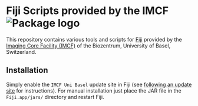 # Fiji Scripts provided by the IMCF ![Package logo][img_logo]

This repository contains various tools and scripts for [Fiji][fiji] provided by the
[Imaging Core Facility (IMCF)][imcf] of the Biozentrum, University of Basel,
Switzerland.

## Installation

Simply enable the `IMCF Uni Basel` update site in Fiji (see [following an update
site][imagej_update_site] for instructions). For manual installation just place
the JAR file in the `Fiji.app/jars/` directory and restart Fiji.

[fiji]: https://fiji.sc/
[imcf]: https://www.biozentrum.unibas.ch/imcf
[imagej_update_site]: http://imagej.net/Following_an_update_site
[img_logo]: https://avatars0.githubusercontent.com/u/2847663?s=96
